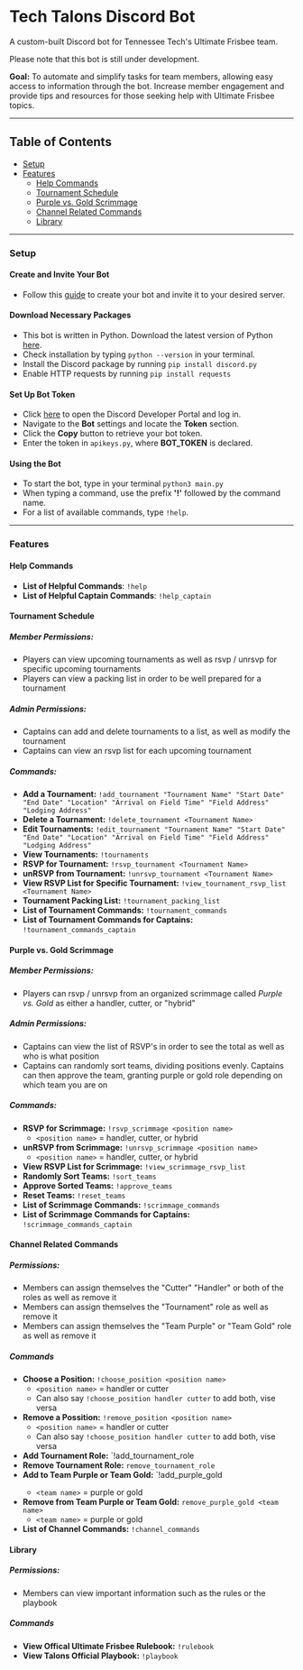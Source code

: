 # Tech Talons Discord Bot

A custom-built Discord bot for Tennessee Tech's Ultimate Frisbee team. 

Please note that this bot is still under development.

**Goal:** To automate and simplify tasks for team members, allowing easy access to information through the bot. Increase member engagement and provide tips and resources for those seeking help with Ultimate Frisbee topics.

---

## Table of Contents
- [Setup](#setup)
- [Features](#features)
  - [Help Commands](#help-commands)
  - [Tournament Schedule](#tournament-schedule)
  - [Purple vs. Gold Scrimmage](#purple-vs-gold-scrimmage)
  - [Channel Related Commands](#channel-related-commands)
  - [Library](#library)

---

### Setup

#### Create and Invite Your Bot
- Follow this [guide](https://discordpy.readthedocs.io/en/stable/discord.html) to create your bot and invite it to your desired server.

#### Download Necessary Packages
- This bot is written in Python. Download the latest version of Python [here](https://www.python.org/downloads/).
- Check installation by typing `python --version` in your terminal.
- Install the Discord package by running `pip install discord.py`
- Enable HTTP requests by running `pip install requests`
  
#### Set Up Bot Token
- Click [here](https://discord.com/developers/applications/) to open the Discord Developer Portal and log in.
- Navigate to the **Bot** settings and locate the **Token** section.
- Click the **Copy** button to retrieve your bot token.
- Enter the token in `apikeys.py`, where **BOT_TOKEN** is declared.

#### Using the Bot
- To start the bot, type in your terminal `python3 main.py`
- When typing a command, use the prefix **'!'** followed by the command name.
- For a list of available commands, type `!help`.

---

### Features
#### Help Commands
- **List of Helpful Commands**: `!help`
- **List of Helpful Captain Commands**: `!help_captain`

#### Tournament Schedule
##### Member Permissions: 
- Players can view upcoming tournaments as well as rsvp / unrsvp for specific upcoming tournaments
- Players can view a packing list in order to be well prepared for a tournament
##### Admin Permissions:
- Captains can add and delete tournaments to a list, as well as modify the tournament
- Captains can view an rsvp list for each upcoming tournament
##### Commands:
- **Add a Tournament:** `!add_tournament "Tournament Name" "Start Date" "End Date" "Location" "Arrival on Field Time" "Field Address" "Lodging Address"`
- **Delete a Tournament:** `!delete_tournament <Tournament Name>`
- **Edit Tournaments:** `!edit_tournament "Tournament Name" "Start Date" "End Date" "Location" "Arrival on Field Time" "Field Address" "Lodging Address"`
- **View Tournaments:** `!tournaments`
- **RSVP for Tournament:** `!rsvp_tournament <Tournament Name>`
- **unRSVP from Tournament:** `!unrsvp_tournament <Tournament Name>`
- **View RSVP List for Specific Tournament:** `!view_tournament_rsvp_list <Tournament Name>`
- **Tournament Packing List:** `!tournament_packing_list`
- **List of Tournament Commands:** `!tournament_commands`
- **List of Tournament Commands for Captains:** `!tournament_commands_captain`
#### Purple vs. Gold Scrimmage
##### Member Permissions: 
- Players can rsvp / unrsvp from an organized scrimmage called *Purple vs. Gold* as either a handler, cutter, or "hybrid"
##### Admin Permissions: 
- Captains can view the list of RSVP's in order to see the total as well as who is what position
- Captains can randomly sort teams, dividing positions evenly. Captains can then approve the team, granting purple or gold role depending on which team you are on
##### Commands:
- **RSVP for Scrimmage:** `!rsvp_scrimmage <position name>`
  - `<position name>` = handler, cutter, or hybrid
- **unRSVP from Scrimmage:** `!unrsvp_scrimmage <position name>`
  - `<position name>` = handler, cutter, or hybrid
- **View RSVP List for Scrimmage:** `!view_scrimmage_rsvp_list`
- **Randomly Sort Teams:** `!sort_teams`
- **Approve Sorted Teams:** `!approve_teams`
- **Reset Teams:** `!reset_teams`
- **List of Scrimmage Commands:** `!scrimmage_commands`
- **List of Scrimmage Commands for Captains:** `!scrimmage_commands_captain`
#### Channel Related Commands
##### Permissions:
- Members can assign themselves the "Cutter" "Handler" or both of the roles as well as remove it
- Members can assign themselves the "Tournament" role as well as remove it
- Members can assign themselves the "Team Purple" or "Team Gold" role as well as remove it
##### Commands
- **Choose a Position:** `!choose_position <position name>`
  - `<position name>` = handler or cutter
  - Can also say `!choose_position handler cutter` to add both, vise versa
- **Remove a Possition:** `!remove_position <position name>`
  - `<position name>` = handler or cutter
  - Can also say `!choose_position handler cutter` to add both, vise versa
- **Add Tournament Role:** `!add_tournament_role
- **Remove Tournament Role:** `remove_tournament_role`
- **Add to Team Purple or Team Gold:** `!add_purple_gold <team name>
  - `<team name>` = purple or gold
- **Remove from Team Purple or Team Gold:** `remove_purple_gold <team name>`
  - `<team name>` = purple or gold
- **List of Channel Commands:** `!channel_commands`
#### Library
##### Permissions:
- Members can view important information such as the rules or the playbook
##### Commands
- **View Offical Ultimate Frisbee Rulebook:** `!rulebook`
- **View Talons Official Playbook:** `!playbook`
